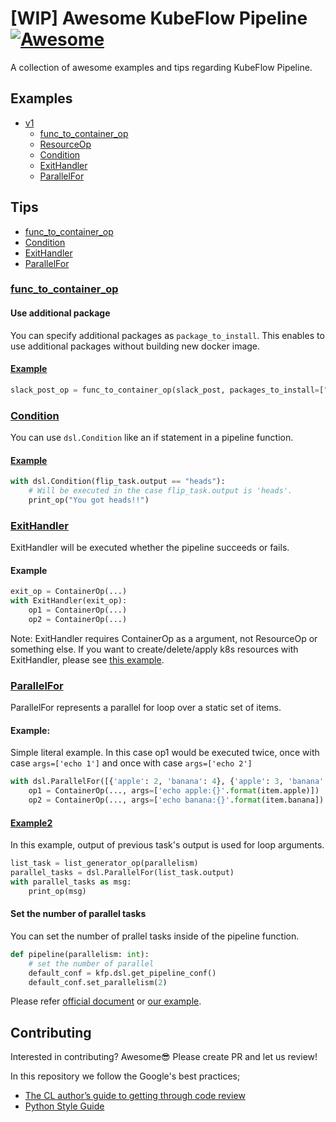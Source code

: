 # [WIP] Awesome KubeFlow Pipeline [![Awesome](https://cdn.rawgit.com/sindresorhus/awesome/d7305f38d29fed78fa85652e3a63e154dd8e8829/media/badge.svg)](https://github.com/sindresorhus/awesome)
A collection of awesome examples and tips regarding KubeFlow Pipeline.

## Examples
 - [v1](/examples/v1)
	- [func_to_container_op](/examples/v1/func_to_container_op)
	<!-- - [ContainerOp](/examples/v1/container_op) -->
	- [ResourceOp](/examples/v1/resource_op)
	<!-- - [VolumeOp](/examples/v1/volume_op) -->
	- [Condition](/examples/v1/condition)
	- [ExitHandler](/examples/v1/exithandler)
	- [ParallelFor](/examples/v1/parallel_for)


## Tips
 - [func_to_container_op](#func_to_container_op)
 - [Condition](#condition)
 - [ExitHandler](#exithandler)
 - [ParallelFor](#parallelfor)

### [func_to_container_op](https://kubeflow-pipelines.readthedocs.io/en/latest/source/kfp.components.html#kfp.components.func_to_container_op)

#### Use additional package

You can specify additional packages as `package_to_install`. This enables to use additional packages without building new docker image.

#### [Example](/examples/v1/func_to_container_op/simple.py)
```python
slack_post_op = func_to_container_op(slack_post, packages_to_install=["slack_sdk"])
```

### [Condition](https://kubeflow-pipelines.readthedocs.io/en/latest/source/kfp.dsl.html#kfp.dsl.Condition)

You can use `dsl.Condition` like an if statement in a pipeline function.

#### [Example](/examples/v1/condition/flip_coint.py)

```python
with dsl.Condition(flip_task.output == "heads"):
	# Will be executed in the case flip_task.output is 'heads'.
	print_op("You got heads!!")
```


### [ExitHandler](https://kubeflow-pipelines.readthedocs.io/en/latest/source/kfp.dsl.html#kfp.dsl.ExitHandler)

ExitHandler will be executed whether the pipeline succeeds or fails.

#### Example

```python
exit_op = ContainerOp(...)
with ExitHandler(exit_op):
	op1 = ContainerOp(...)
	op2 = ContainerOp(...)
```

Note: ExitHandler requires ContainerOp as a argument, not ResourceOp or something else.
If you want to create/delete/apply k8s resources with ExitHandler, please see [this example](/example/v1/resource_op/delete_resource_with_exithandler.py).

### [ParallelFor](https://kubeflow-pipelines.readthedocs.io/en/latest/source/kfp.dsl.html#kfp.dsl.ParallelFor)

ParallelFor represents a parallel for loop over a static set of items.

#### Example:

Simple literal example.
In this case op1 would be executed twice, once with case `args=['echo 1']` and once with case `args=['echo 2']`

```python
with dsl.ParallelFor([{'apple': 2, 'banana': 4}, {'apple': 3, 'banana': 20}]) as item:
	op1 = ContainerOp(..., args=['echo apple:{}'.format(item.apple)])
	op2 = ContainerOp(..., args=['echo banana:{}'.format(item.banana])
```

#### [Example2]((/examples/v1/parallel_for/parallel.py))

In this example, output of previous task's output is used for loop arguments.

```python
list_task = list_generator_op(parallelism)
parallel_tasks = dsl.ParallelFor(list_task.output)
with parallel_tasks as msg:
	print_op(msg)
```
#### Set the number of parallel tasks

You can set the number of prallel tasks inside of the pipeline function.

```python
def pipeline(parallelism: int):
    # set the number of parallel
    default_conf = kfp.dsl.get_pipeline_conf()
    default_conf.set_parallelism(2)
```

Please refer [official document](https://kubeflow-pipelines.readthedocs.io/en/latest/source/kfp.dsl.html#kfp.dsl.PipelineConf.set_parallelism) or [our example](/examples/v1/parallel_for/parallel.py).


## Contributing

Interested in contributing? Awesome😎
Please create PR and let us review!

In this repository we follow the Google's best practices;
 - [The CL author’s guide to getting through code review](https://google.github.io/eng-practices/review/developer/)
 - [Python Style Guide](https://google.github.io/styleguide/pyguide.html)